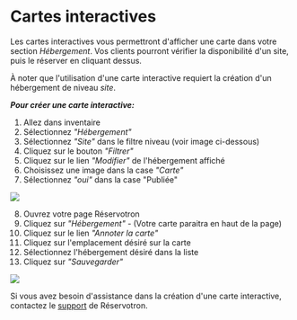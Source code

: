# Cartes interactives

Les cartes interactives vous permettront d'afficher une carte dans votre section *Hébergement*. Vos clients pourront vérifier la disponibilité d'un site, puis le réserver en cliquant dessus. 

À noter que l'utilisation d'une carte interactive requiert la création d'un hébergement de niveau *site*. 

***Pour créer une carte interactive:***
1. Allez dans inventaire 
2. Sélectionnez *"Hébergement"*
3. Sélectionnez *"Site"* dans le filtre niveau (voir image ci-dessous)
4. Cliquez sur le bouton *"Filtrer"*
5. Cliquez sur le lien *"Modifier"* de l'hébergement affiché
6. Choisissez une image dans la case *"Carte"*
7. Sélectionnez *"oui"* dans la case  "Publiée"

![](https://api.monosnap.com/image/download?id=QXXC1SLV6nJZrLU3ZGysP7lwg1EyYP)

8. Ouvrez votre page Réservotron
9. Cliquez sur *"Hébergement"* - (Votre carte paraitra en haut de la page)
10. Cliquez sur le lien *"Annoter la carte"*
11. Cliquez sur l'emplacement désiré sur la carte
12. Sélectionnez l'hébergement désiré dans la liste
13. Cliquez sur *"Sauvegarder"*

![](https://api.monosnap.com/image/download?id=ETRAm54mBhi2BELhcuGPUlMUT4k4fi)

Si vous avez besoin d'assistance dans la création d'une carte interactive, contactez le [support](mailto:info@reservotron.com) de Réservotron. 